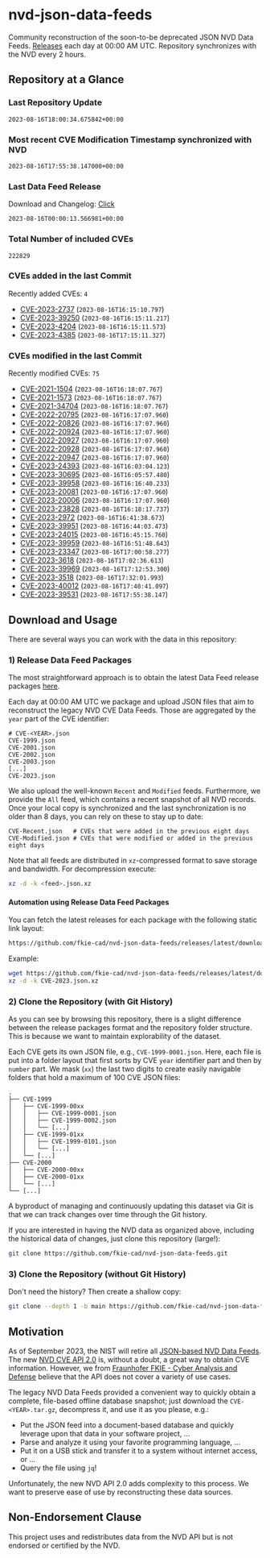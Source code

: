 # nvd-json-data-feeds

Community reconstruction of the soon-to-be deprecated JSON NVD Data Feeds. 
[Releases](https://github.com/fkie-cad/nvd-json-data-feeds/releases/latest) each day at 00:00 AM UTC.
Repository synchronizes with the NVD every 2 hours.

## Repository at a Glance

### Last Repository Update

```plain
2023-08-16T18:00:34.675842+00:00
```

### Most recent CVE Modification Timestamp synchronized with NVD

```plain
2023-08-16T17:55:38.147000+00:00
```

### Last Data Feed Release

Download and Changelog: [Click](https://github.com/fkie-cad/nvd-json-data-feeds/releases/latest)

```plain
2023-08-16T00:00:13.566981+00:00
```

### Total Number of included CVEs

```plain
222829
```

### CVEs added in the last Commit

Recently added CVEs: `4`

* [CVE-2023-2737](CVE-2023/CVE-2023-27xx/CVE-2023-2737.json) (`2023-08-16T16:15:10.797`)
* [CVE-2023-39250](CVE-2023/CVE-2023-392xx/CVE-2023-39250.json) (`2023-08-16T16:15:11.217`)
* [CVE-2023-4204](CVE-2023/CVE-2023-42xx/CVE-2023-4204.json) (`2023-08-16T16:15:11.573`)
* [CVE-2023-4385](CVE-2023/CVE-2023-43xx/CVE-2023-4385.json) (`2023-08-16T17:15:11.327`)


### CVEs modified in the last Commit

Recently modified CVEs: `75`

* [CVE-2021-1504](CVE-2021/CVE-2021-15xx/CVE-2021-1504.json) (`2023-08-16T16:18:07.767`)
* [CVE-2021-1573](CVE-2021/CVE-2021-15xx/CVE-2021-1573.json) (`2023-08-16T16:18:07.767`)
* [CVE-2021-34704](CVE-2021/CVE-2021-347xx/CVE-2021-34704.json) (`2023-08-16T16:18:07.767`)
* [CVE-2022-20795](CVE-2022/CVE-2022-207xx/CVE-2022-20795.json) (`2023-08-16T16:17:07.960`)
* [CVE-2022-20826](CVE-2022/CVE-2022-208xx/CVE-2022-20826.json) (`2023-08-16T16:17:07.960`)
* [CVE-2022-20924](CVE-2022/CVE-2022-209xx/CVE-2022-20924.json) (`2023-08-16T16:17:07.960`)
* [CVE-2022-20927](CVE-2022/CVE-2022-209xx/CVE-2022-20927.json) (`2023-08-16T16:17:07.960`)
* [CVE-2022-20928](CVE-2022/CVE-2022-209xx/CVE-2022-20928.json) (`2023-08-16T16:17:07.960`)
* [CVE-2022-20947](CVE-2022/CVE-2022-209xx/CVE-2022-20947.json) (`2023-08-16T16:17:07.960`)
* [CVE-2023-24393](CVE-2023/CVE-2023-243xx/CVE-2023-24393.json) (`2023-08-16T16:03:04.123`)
* [CVE-2023-30695](CVE-2023/CVE-2023-306xx/CVE-2023-30695.json) (`2023-08-16T16:05:57.480`)
* [CVE-2023-39958](CVE-2023/CVE-2023-399xx/CVE-2023-39958.json) (`2023-08-16T16:16:40.233`)
* [CVE-2023-20081](CVE-2023/CVE-2023-200xx/CVE-2023-20081.json) (`2023-08-16T16:17:07.960`)
* [CVE-2023-20006](CVE-2023/CVE-2023-200xx/CVE-2023-20006.json) (`2023-08-16T16:17:07.960`)
* [CVE-2023-23828](CVE-2023/CVE-2023-238xx/CVE-2023-23828.json) (`2023-08-16T16:18:17.737`)
* [CVE-2023-2972](CVE-2023/CVE-2023-29xx/CVE-2023-2972.json) (`2023-08-16T16:41:38.673`)
* [CVE-2023-39951](CVE-2023/CVE-2023-399xx/CVE-2023-39951.json) (`2023-08-16T16:44:03.473`)
* [CVE-2023-24015](CVE-2023/CVE-2023-240xx/CVE-2023-24015.json) (`2023-08-16T16:45:15.760`)
* [CVE-2023-39959](CVE-2023/CVE-2023-399xx/CVE-2023-39959.json) (`2023-08-16T16:51:48.643`)
* [CVE-2023-23347](CVE-2023/CVE-2023-233xx/CVE-2023-23347.json) (`2023-08-16T17:00:58.277`)
* [CVE-2023-3618](CVE-2023/CVE-2023-36xx/CVE-2023-3618.json) (`2023-08-16T17:02:36.613`)
* [CVE-2023-39969](CVE-2023/CVE-2023-399xx/CVE-2023-39969.json) (`2023-08-16T17:12:53.300`)
* [CVE-2023-3518](CVE-2023/CVE-2023-35xx/CVE-2023-3518.json) (`2023-08-16T17:32:01.993`)
* [CVE-2023-40012](CVE-2023/CVE-2023-400xx/CVE-2023-40012.json) (`2023-08-16T17:40:41.097`)
* [CVE-2023-39531](CVE-2023/CVE-2023-395xx/CVE-2023-39531.json) (`2023-08-16T17:55:38.147`)


## Download and Usage

There are several ways you can work with the data in this repository:

### 1) Release Data Feed Packages

The most straightforward approach is to obtain the latest Data Feed release packages [here](https://github.com/fkie-cad/nvd-json-data-feeds/releases/latest).

Each day at 00:00 AM UTC we package and upload JSON files that aim to reconstruct the legacy NVD CVE Data Feeds.
Those are aggregated by the `year` part of the CVE identifier:

```
# CVE-<YEAR>.json
CVE-1999.json
CVE-2001.json
CVE-2002.json
CVE-2003.json
[...]
CVE-2023.json
```

We also upload the well-known `Recent` and `Modified` feeds.
Furthermore, we provide the `All` feed, which contains a recent snapshot of all NVD records.
Once your local copy is synchronized and the last synchronization is no older than 8 days, you can rely on these to stay up to date:

```plain
CVE-Recent.json   # CVEs that were added in the previous eight days
CVE-Modified.json # CVEs that were modified or added in the previous eight days
```

Note that all feeds are distributed in `xz`-compressed format to save storage and bandwidth.
For decompression execute:

```sh
xz -d -k <feed>.json.xz
```


#### Automation using Release Data Feed Packages

You can fetch the latest releases for each package with the following static link layout:

```sh
https://github.com/fkie-cad/nvd-json-data-feeds/releases/latest/download/CVE-<YEAR>.json.xz
```

Example:

```sh
wget https://github.com/fkie-cad/nvd-json-data-feeds/releases/latest/download/CVE-2023.json.xz
xz -d -k CVE-2023.json.xz
```

### 2) Clone the Repository (with Git History)

As you can see by browsing this repository, there is a slight difference between the release packages format and the repository folder structure.
This is because we want to maintain explorability of the dataset.

Each CVE gets its own JSON file, e.g., `CVE-1999-0001.json`.
Here, each file is put into a folder layout that first sorts by CVE `year` identifier part and then by `number` part.
We mask (`xx`) the last two digits to create easily navigable folders that hold a maximum of 100 CVE JSON files:

```plain
.
├── CVE-1999
│   ├── CVE-1999-00xx
│   │   ├── CVE-1999-0001.json
│   │   ├── CVE-1999-0002.json
│   │   └── [...]
│   ├── CVE-1999-01xx
│   │   ├── CVE-1999-0101.json
│   │   └── [...]
│   └── [...]
├── CVE-2000
│   ├── CVE-2000-00xx
│   ├── CVE-2000-01xx
│   └── [...]
└── [...]
```

A byproduct of managing and continuously updating this dataset via Git is that we can track changes over time through the Git history.

If you are interested in having the NVD data as organized above, including the historical data of changes, just clone this repository (large!):

```sh
git clone https://github.com/fkie-cad/nvd-json-data-feeds.git
```

### 3) Clone the Repository (without Git History)

Don't need the history? Then create a shallow copy:

```sh
git clone --depth 1 -b main https://github.com/fkie-cad/nvd-json-data-feeds.git
```

## Motivation

As of September 2023, the NIST will retire all [JSON-based NVD Data Feeds](https://nvd.nist.gov/vuln/data-feeds#divRetirementBanner-1).
The new [NVD CVE API 2.0](https://nvd.nist.gov/developers/vulnerabilities) is, without a doubt, a great way to obtain CVE information.
However, we from [Fraunhofer FKIE - Cyber Analysis and Defense](https://www.fkie.fraunhofer.de/en/departments/cad.html) believe that the API does not cover a variety of use cases.

The legacy NVD Data Feeds provided a convenient way to quickly obtain a complete, file-based offline database snapshot; just download the `CVE-<YEAR>.tar.gz`, decompress it, and use it as you please, e.g.:

* Put the JSON feed into a document-based database and quickly leverage upon that data in your software project, ...
* Parse and analyze it using your favorite programming language, ...
* Put it on a USB stick and transfer it to a system without internet access, or ...
* Query the file using `jq`!

Unfortunately, the new NVD API 2.0 adds complexity to this process.
We want to preserve ease of use by reconstructing these data sources.

## Non-Endorsement Clause

This project uses and redistributes data from the NVD API but is not endorsed or certified by the NVD.